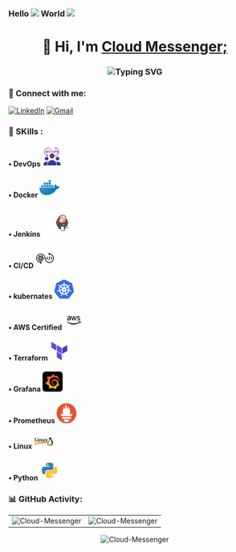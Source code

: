 ### Hello  <img src="https://media.giphy.com/media/hvRJCLFzcasrR4ia7z/giphy.gif" width="25"> World <img src="https://github.com/TheDudeThatCode/TheDudeThatCode/blob/master/Assets/Earth.gif" width="24"> 

<h1 align="center">👋 Hi, I'm <a href="https://www.linkedin.com/in/ulhas-narwade-aws-certified-devops/" target="_blank"> Cloud Messenger; </a></h1>
<h3 align="center"><img src="https://readme-typing-svg.herokuapp.com?font=Fira+Code&pause=1000&color=F76407&random=false&width=435&lines=Cloud+Engineer;AWS+Cloud+Engineer)" alt="Typing SVG" /></h3>

<h3 align="left">📲 Connect with me:</h3>
<div align="left">
  <a href="https://www.linkedin.com/in/ulhas-narwade-aws-certified-devops/" target="blank"><img alt="LinkedIn" src="https://img.shields.io/badge/linkedin-%230077B5.svg?style=for-the-badge&logo=linkedin&logoColor=white"/></a>
  <a href="mailto:narwade.uu@gmail.com" target="_blank"><img alt="Gmail" src="https://img.shields.io/badge/Gmail-D14836?style=for-the-badge&logo=gmail&logoColor=white"/></a>
   
</div>

<h3 align="left">🚀 SKills :</h3>

<div align="left">
  <h4 align="left">• DevOps <img src="devops.png" width="40px" height="auto"></h4>
  <h4 align="left">• Docker <img src="docker.png" width="40px" height="auto"></h4>
  <h4 align="left">• Jenkins <img src="download (5).png" width="80px" height="auto"></h4>
  <h4 align="left">• CI/CD <img src="cicd.png" width="40px" height="auto"></h4>
  <h4 align="left">• kubernates <img src="download (4).png" width="40px" height="auto"></h4>
  <h4 align="left">• AWS Certified <img src="aws.png" width="40px" height="auto"></h4>
  <h4 align="left">• Terraform <img src="download (2).png" width="40px" height="auto"></h4>
  <h4 align="left">• Grafana <img src="grafana-icon-2048x2048-wqsyt9bl.png" width="40px" height="auto"></h4>
  <h4 align="left">• Prometheus <img src="Prometheus_software_logo.svg.png" width="40px" height="auto"></h4>
  <h4 align="left">• Linux <img src="download.jpeg" width="40px" height="auto"></h4>
  <h4 align="left">• Python <img src="download (6).png" width="40px" height="auto"></h4>
</div>


<h3 align="left">📊 GitHub Activity:</h3>
<table>
  <tr>
    <td><img src="https://github-readme-stats.vercel.app/api?username=Cloud-Messenger&show_icons=true&theme=dark&locale=en" alt="Cloud-Messenger" /></td>
    <td><img src="https://github-readme-stats.vercel.app/api/top-langs?username=Cloud-Messenger&show_icons=true&theme=dark&locale=en&layout=compact" alt="Cloud-Messenger" /></td>
  </tr>
</table>

<div align="center">
<p><img align="center" src="https://github-readme-streak-stats.herokuapp.com/?user=Cloud-Messenger&theme=dark" alt="Cloud-Messenger" /></p>
  </div>
